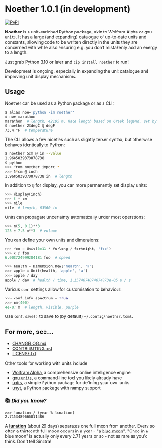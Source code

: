 # Noether 1.0.1 (in development)

[![PyPI](https://img.shields.io/pypi/v/noether?color=blue)](https://pypi.org/packages/noether)

**Noether** is a unit-enriched Python package, akin to Wolfram Alpha or gnu `units`. It has a large (and expanding) catalogue of up-to-date units and constants, allowing code to be written directly in the units they are concerned with while also ensuring e.g. you don't mistakenly add an energy to a length.

Just grab Python 3.10 or later and `pip install noether` to run!

Development is ongoing, especially in expanding the unit catalogue and improving unit display mechanisms.

## Usage 

Noether can be used as a Python package or as a CLI:

```sh
$ alias noe='python -im noether'
$ noe marathon
marathon  # length, 42195 m, Race length based on Greek legend, set by convention from 1908 Summer Olympics
$ noether 23degC @ degF
73.4 °F  # temperature
```

The CLI allows a few niceties such as slightly terser syntax, but otherwise behaves identically to Python:

```sh
$ noether 5cm @ in --value
1.9685039370078738
$ python
>>> from noether import *
>>> 5*cm @ inch
1.9685039370078738 in  # length
```

In addition to `@` for display, you can more permanently set display units:

```py
>>> display(inch)
>>> 5 * cm
>>> mile
mile  # length, 63360 in
```

Units can propagate uncertainty automatically under most operations:

```py
>>> m(5, 0.1)**3
125 ± 7.5 m**3  # volume
```

You can define your own units and dimensions:

```py
>>> foo = Unit(3e11 * furlong / fortnight, 'foo')
>>> c @ foo
6.008724999284181 foo  # speed

>>> health = Dimension.new('health', 'H')
>>> apple = Unit(health, 'apple', 'a')
>>> apple / day
apple / day  # health / time, 1.1574074074074073e-05 a / s
```

Various `conf` settings allow for customisation to behaviour:

```py
>>> conf.info_spectrum = True
>>> nm(400)
4e-07 m  # length, visible, purple
```

Use `conf.save()` to save to (by default) `~/.config/noether.toml`.


## For more, see...

- [CHANGELOG.md](https://github.com/yunruse/Noether/blob/release/CHANGELOG.md)
- [CONTRIBUTING.md](https://github.com/yunruse/Noether/blob/release/CONTRIBUTING.md)
- [LICENSE.txt](https://github.com/yunruse/Noether/blob/release/LICENSE.txt)

Other tools for working with units include:

- [Wolfram Alpha](https://www.wolframalpha.com), a comprehensive online intelligence engine
- [gnu `units`](https://www.gnu.org/software/units/), a command-line tool you likely already have
- [units](https://pypi.org/project/units/), a simple Python package for defining your own units
- [unyt](https://pypi.org/project/unyt/), a Python package with numpy support

### 📚 _**Did you know?**_

```
>>> lunation / (year % lunation)
2.7153489666011486
```
A [**lunation**](https://en.wikipedia.org/wiki/Lunar_month#Synodic_month) (about 29 days) separates one full moon from another. Every so often a thirteenth full moon occurs in a year - "a [blue moon](https://en.wikipedia.org/wiki/Blue_moon)". "Once in a blue moon" is actually only every 2.71 years or so - not as rare as you'd think. Don't tell Sinatra!